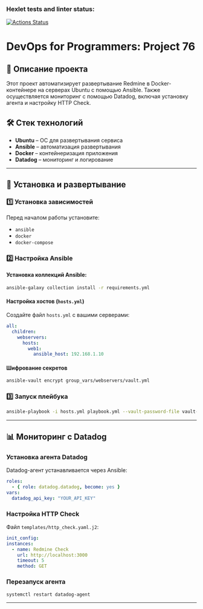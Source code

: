 ### Hexlet tests and linter status:
[![Actions Status](https://github.com/imollyJ/devops-for-programmers-project-76/actions/workflows/hexlet-check.yml/badge.svg)](https://github.com/imollyJ/devops-for-programmers-project-76/actions)

# DevOps for Programmers: Project 76

## 📌 Описание проекта
Этот проект автоматизирует развертывание Redmine в Docker-контейнере на серверах Ubuntu с помощью Ansible. Также осуществляется мониторинг с помощью Datadog, включая установку агента и настройку HTTP Check.

## 🛠️ Стек технологий
- **Ubuntu** – ОС для развертывания сервиса
- **Ansible** – автоматизация развертывания
- **Docker** – контейнеризация приложения
- **Datadog** – мониторинг и логирование

---

## 🚀 Установка и развертывание

### 1️⃣ Установка зависимостей
Перед началом работы установите:
- `ansible`
- `docker`
- `docker-compose`

### 2️⃣ Настройка Ansible
#### Установка коллекций Ansible:
```sh
ansible-galaxy collection install -r requirements.yml
```

#### Настройка хостов (`hosts.yml`)
Создайте файл `hosts.yml` с вашими серверами:
```yaml
all:
  children:
    webservers:
      hosts:
        web1:
          ansible_host: 192.168.1.10
```

#### Шифрование секретов
```sh
ansible-vault encrypt group_vars/webservers/vault.yml
```

### 3️⃣ Запуск плейбука
```sh
ansible-playbook -i hosts.yml playbook.yml --vault-password-file vault-pass.txt
```

---

## 📊 Мониторинг с Datadog
### Установка агента Datadog
Datadog-агент устанавливается через Ansible:
```yaml
roles:
  - { role: datadog.datadog, become: yes }
vars:
  datadog_api_key: "YOUR_API_KEY"
```

### Настройка HTTP Check
Файл `templates/http_check.yaml.j2`:
```yaml
init_config:
instances:
  - name: Redmine Check
    url: http://localhost:3000
    timeout: 5
    method: GET
```

### Перезапуск агента
```sh
systemctl restart datadog-agent
```

---

